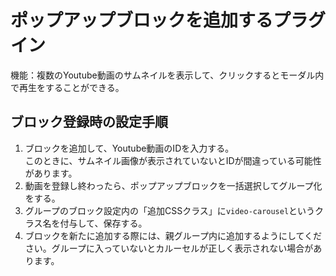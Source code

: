 # ポップアップブロックを追加するプラグイン

機能：複数のYoutube動画のサムネイルを表示して、クリックするとモーダル内で再生をすることができる。  

## ブロック登録時の設定手順
1. ブロックを追加して、Youtube動画のIDを入力する。  
このときに、サムネイル画像が表示されていないとIDが間違っている可能性があります。
2. 動画を登録し終わったら、ポップアップブロックを一括選択してグループ化をする。
3. グループのブロック設定内の「追加CSSクラス」に`video-carousel`というクラス名を付与して、保存する。
4. ブロックを新たに追加する際には、親グループ内に追加するようにしてください。グループに入っていないとカルーセルが正しく表示されない場合があります。